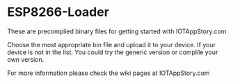 # ESP8266-Loader
These are precompiled binary files for getting started with IOTAppStory.com

Choose the most appropriate bin file and upload it to your device. If your device is not in the list. You could try the generic version or complile your own version.

For more information please check the wiki pages at IOTAppStory.com
